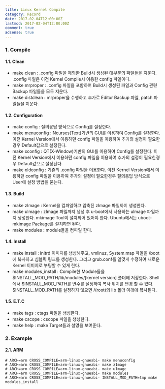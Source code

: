 ```yaml
---
title: Linux Kernel Compile
category: Record
date: 2017-02-04T12:00:00Z
lastmod: 2017-02-04T12:00:00Z
comment: true
adsense: true
---
```


### 1. Compile

#### 1.1. Clean

* make clean : .config 파일을 제외한 Build시 생성된 대부분의 파일들을 지운다. .config 파일은 이전 Kernel Compile시 이용한 config 파일이다.
* make mrproper : .config 파일을 포함하여 Build시 생성된 파일과 Config 관련 Backup 파일들을 모두 지운다.
* make distclean : mrproper을 수행하고 추가로 Editor Backup 파일, patch 파일들을 지운다.

#### 1.2. Configuration

* make config : 질의응답 방식으로 Config를 설정한다.
* make menuconfig : Ncurses(Text)기반의 GUI를 이용하여 Config를 설정한다. 이전 Kernel Version에서 이용하던 config 파일을 이용하여 추가의 설정이 필요한경우 Default값으로 설정된다.
* make xconfig : QT(X-Window)기반의 GUI를 이용하여 Config를 설정한다. 이전 Kernel Version에서 이용하던 config 파일을 이용하여 추가의 설정이 필요한경우 Default값으로 설정된다.
* make oldconfig : 기존의 .config 파일을 이용한다. 이전 Kernel Version에서 이용하던 config 파일을 이용하여 추가의 설정이 필요한경우 질의응답 방식으로 User에 설정 방법을 묻는다.

#### 1.3. Build

* make zImage : Kernel을 컴파일하고 압축된 zImage 파일까지 생성한다.
* make uImage : zImage 파일까지 생성 후 u-boot에서 사용하는 uImage 파일까지 생성한다. mkimage Tool이 설치되어 있어야 한다. Ubuntu에서는 uboot-mkimage Package를 설치하면 된다.
* make modules : module들을 컴파일 한다.

#### 1.4. Install

* make install : initrd 이미지를 생성해주고, vmlinuz, System.map 파일을 /boot에 복사하고 심볼릭 링크를 생성한다. 그리고 grub.conf를 알맞게 수정하여 새로운 Kernel 이미지로 부팅할 수 있게 한다.
* make modules_install : Compile한 Module들을 $INSTALL_MOD_PATH/lib/modules/[kernel version] 폴더에 저장한다. Shell에서 $INSTALL_MOD_PATH를 변수를 설정하여 복사 위치를 변경 할 수 있다. $INSTALL_MOD_PATH를 설정하지 않으면 /(root)의 lib 폴더 아래에 복사된다.

#### 1.5. E.T.C

* make tags : ctags 파일을 생성한다.
* make cscope : cscope 파일을 생성한다.
* make help : make Target들과 설명을 보여준다.

### 2. Example

#### 2.1. ARM

~~~console
# ARCH=arm CROSS_COMPILE=arm-linux-gnueabi- make menuconfig
# ARCH=arm CROSS_COMPILE=arm-linux-gnueabi- make zImage
# ARCH=arm CROSS_COMPILE=arm-linux-gnueabi- make uImage
# ARCH=arm CROSS_COMPILE=arm-linux-gnueabi- make modules
# ARCH=arm CROSS_COMPILE=arm-linux-gnueabi- INSTALL_MOD_PATH=tmp make modules_install
~~~
